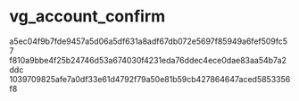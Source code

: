 vg_account_confirm
==================

a5ec04f9b7fde9457a5d06a5df631a8adf67db072e5697f85949a6fef509fc57
f810a9bbe4f25b24746d53a674030f4231eda76ddec4ece0dae83aa54b7a2ddc
1039709825afe7a0df33e61d4792f79a50e81b59cb427864647aced5853356f8
